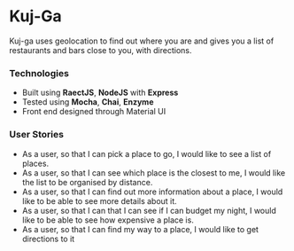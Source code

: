 # Kuj-Ga

Kuj-ga uses geolocation to find out where you are and gives you a list of restaurants and bars close to you, with directions.

### Technologies

* Built using **RaectJS**, **NodeJS** with **Express**
* Tested using **Mocha**, **Chai**, **Enzyme**
* Front end designed through Material UI

### User Stories

* As a user, so that I can pick a place to go, I would like to see a list of places.
* As a user, so that I can see which place is the closest to me, I would like the list to be organised by distance.
* As a user, so that I can find out more information about a place, I would like to be able to see more details about it.
* As a user, so that I can that I can see if I can budget my night, I would like to be able to see how expensive a place is.
* As a user, so that I can find my way to a place, I would like to get directions to it
